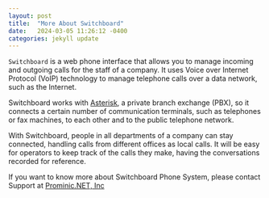 ```yaml
---
layout: post
title:  "More About Switchboard"
date:   2024-03-05 11:26:12 -0400
categories: jekyll update
---
```

`Switchboard` is a web phone interface that allows you to manage incoming and outgoing calls for the staff of a company. It uses Voice over Internet Protocol (VoIP) technology to manage telephone calls over a data network, such as the Internet.

Switchboard works with [Asterisk](https://www.asterisk.org/), a private branch exchange (PBX), so it connects a certain number of communication terminals, such as telephones or fax machines, to each other and to the public telephone network.

With Switchboard, people in all departments of a company can stay connected, handling calls from different offices as local calls. It will be easy for operators to keep track of the calls they make, having the conversations recorded for reference.

If you want to know more about Switchboard Phone System, please contact Support at [Prominic.NET, Inc][prominic-organization]

[prominic-organization]: https://www.prominic.net/

<!--
{% highlight ruby %}
def print_hi(name)
  puts "Hi, #{name}"
end
print_hi('Tom')
#=> prints 'Hi, Tom' to STDOUT.
{% endhighlight %}
-->
